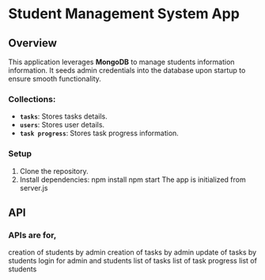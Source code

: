 # Student Management System App

## Overview
This application leverages **MongoDB** to manage students information information. It seeds admin credentials into the database upon startup to ensure smooth functionality. 

### Collections:
- **`tasks`**: Stores tasks details.
- **`users`**: Stores user details.
- **`task progress`**: Stores task progress information.

### Setup
1. Clone the repository.
2. Install dependencies:
   npm install
   npm start
   The app is initialized from server.js

## API
### APIs are for,
creation of students by admin
creation of tasks by admin
update of tasks by students
login for admin and students
list of tasks
list of task progress
list of students
